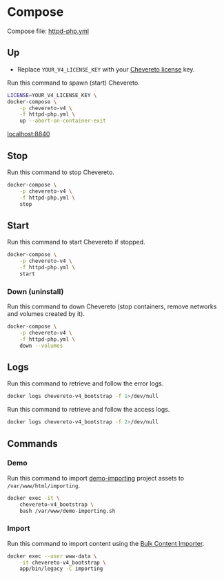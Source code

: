 # Compose

Compose file: [httpd-php.yml](../httpd-php.yml)

## Up

* Replace `YOUR_V4_LICENSE_KEY` with your [Chevereto license](https://chevereto.com/panel/license) key.

Run this command to spawn (start) Chevereto.

```sh
LICENSE=YOUR_V4_LICENSE_KEY \
docker-compose \
    -p chevereto-v4 \
    -f httpd-php.yml \
    up --abort-on-container-exit
```

[localhost:8840](http://localhost:8840)

## Stop

Run this command to stop Chevereto.

```sh
docker-compose \
    -p chevereto-v4 \
    -f httpd-php.yml \
    stop
```

## Start

Run this command to start Chevereto if stopped.

```sh
docker-compose \
    -p chevereto-v4 \
    -f httpd-php.yml \
    start
```

### Down (uninstall)

Run this command to down Chevereto (stop containers, remove networks and volumes created by it).

```sh
docker-compose \
    -p chevereto-v4 \
    -f httpd-php.yml \
    down --volumes
```

## Logs

Run this command to retrieve and follow the error logs.

```sh
docker logs chevereto-v4_bootstrap -f 1>/dev/null
```

Run this command to retrieve and follow the access logs.

```sh
docker logs chevereto-v4_bootstrap -f 2>/dev/null
```

## Commands

### Demo

Run this command to import [demo-importing](https://github.com/chevereto/demo-importing) project assets to `/var/www/html/importing`.

```sh
docker exec -it \
    chevereto-v4_bootstrap \
    bash /var/www/demo-importing.sh
```

### Import

Run this command to import content using the [Bulk Content Importer](https://v3-docs.chevereto.com/features/content/bulk-content-importer.html).

```sh
docker exec --user www-data \
    -it chevereto-v4_bootstrap \
    app/bin/legacy -C importing
```
